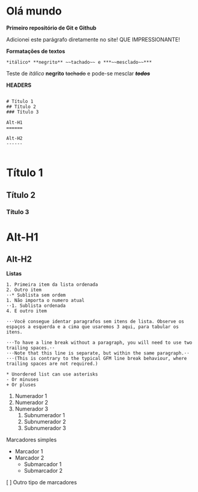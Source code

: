 # Olá mundo
  **Primeiro repositório de Git e Github**
 
 Adicionei este parágrafo diretamente no site! QUE IMPRESSIONANTE!

**Formatações de textos**
```
*itálico* **negrito** ~~tachado~~ e ***~~mesclado~~*** 
```

 Teste de *itálico* **negrito** ~~tachado~~ e pode-se mesclar ***~~todos~~***

**HEADERS**
```
 
# Título 1
## Título 2
### Título 3

Alt-H1
======

Alt-H2
------


```

# Título 1
## Título 2
### Título 3

Alt-H1
======

Alt-H2
------

**Listas**
```
1. Primeira item da lista ordenada
2. Outro item
⋅⋅* Sublista sem ordem
1. Não importa o numero atual
⋅⋅1. Sublista ordenada
4. E outro item

⋅⋅⋅Você consegue identar paragrafos sem itens de lista. Observe os espaços a esquerda e a cima que usaremos 3 aqui, para tabular os itens.

⋅⋅⋅To have a line break without a paragraph, you will need to use two trailing spaces.⋅⋅
⋅⋅⋅Note that this line is separate, but within the same paragraph.⋅⋅
⋅⋅⋅(This is contrary to the typical GFM line break behaviour, where trailing spaces are not required.)

* Unordered list can use asterisks
- Or minuses
+ Or pluses
```
1. Numerador 1
1. Numerador 2
1. Numerador 3
   1. Subnumerador 1
   1. Subnumerador 2
   1. Subnumerador 3

Marcadores simples
* Marcador 1
* Marcador 2
   * Submarcador 1
   * Submarcador 2
   
[ ] Outro tipo de marcadores   
